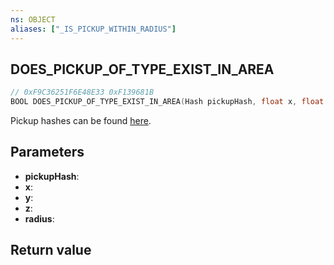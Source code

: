 ```yaml
---
ns: OBJECT
aliases: ["_IS_PICKUP_WITHIN_RADIUS"]
---
```

## DOES_PICKUP_OF_TYPE_EXIST_IN_AREA

```c
// 0xF9C36251F6E48E33 0xF139681B
BOOL DOES_PICKUP_OF_TYPE_EXIST_IN_AREA(Hash pickupHash, float x, float y, float z, float radius);
```

Pickup hashes can be found [here](https://gist.github.com/4mmonium/1eabfb6b3996e3aa6b9525a3eccf8a0b).

## Parameters
* **pickupHash**: 
* **x**: 
* **y**: 
* **z**: 
* **radius**: 

## Return value

